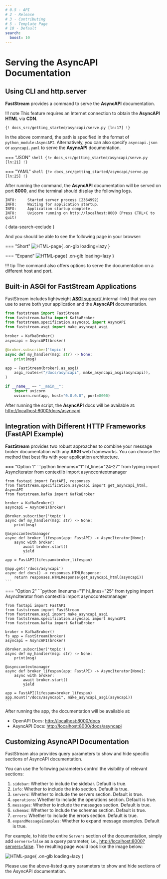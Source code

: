 ```yaml
---
# 0.5 - API
# 2 - Release
# 3 - Contributing
# 5 - Template Page
# 10 - Default
search:
  boost: 10
---
```


# Serving the AsyncAPI Documentation

## Using CLI and http.server

**FastStream** provides a command to serve the **AsyncAPI** documentation.

!!! note
    This feature requires an Internet connection to obtain the **AsyncAPI HTML** via **CDN**.

```shell
{! docs_src/getting_started/asyncapi/serve.py [ln:17] !}
```

In the above command, the path is specified in the format of `python_module:AsyncAPI`. Alternatively, you can also specify `asyncapi.json` or `asyncapi.yaml` to serve the **AsyncAPI** documentation.

=== "JSON"
    ```shell
    {!> docs_src/getting_started/asyncapi/serve.py [ln:21] !}
    ```

=== "YAML"
    ```shell
    {!> docs_src/getting_started/asyncapi/serve.py [ln:25] !}
    ```

After running the command, the **AsyncAPI** documentation will be served on port **8000**, and the terminal should display the following logs.

```{.shell .no-copy}
INFO:     Started server process [2364992]
INFO:     Waiting for application startup.
INFO:     Application startup complete.
INFO:     Uvicorn running on http://localhost:8000 (Press CTRL+C to quit)
```
{ data-search-exclude }

And you should be able to see the following page in your browser:

=== "Short"
    ![HTML-page](../../../assets/img/AsyncAPI-basic-html-short.png){ .on-glb loading=lazy }

=== "Expand"
    ![HTML-page](../../../assets/img/AsyncAPI-basic-html-full.png){ .on-glb loading=lazy }

!!! tip
    The command also offers options to serve the documentation on a different host and port.

## Built-in ASGI for FastStream Applications

FastStream includes lightweight [**ASGI** support](../asgi.md){.internal-link} that you can use to serve both your application and the **AsyncAPI** documentation.

```python linenums="1"
from faststream import FastStream
from faststream.kafka import KafkaBroker
from faststream.specification.asyncapi import AsyncAPI
from faststream.asgi import make_asyncapi_asgi

broker = KafkaBroker()
asyncapi = AsyncAPI(broker)

@broker.subscriber('topic')
async def my_handler(msg: str) -> None:
    print(msg)

app = FastStream(broker).as_asgi(
    asgi_routes=("/docs/asyncapi", make_asyncapi_asgi(asyncapi)),
)

if __name__ == "__main__":
    import uvicorn
    uvicorn.run(app, host="0.0.0.0", port=8000)
```

After running the script, the **AsyncAPI** docs will be available at: <http://localhost:8000/docs/asyncapi>

## Integration with Different HTTP Frameworks (**FastAPI** Example)

**FastStream** provides two robust approaches to combine your message broker documentation with any **ASGI** web frameworks.
You can choose the method that best fits with your application architecture.

=== "Option 1"
    ```python linenums="1" hl_lines="24-27"
    from typing import AsyncIterator
    from contextlib import asynccontextmanager

    from fastapi import FastAPI, responses
    from faststream.specification.asyncapi import get_asyncapi_html, AsyncAPI
    from faststream.kafka import KafkaBroker

    broker = KafkaBroker()
    asyncapi = AsyncAPI(broker)

    @broker.subscriber('topic')
    async def my_handler(msg: str) -> None:
        print(msg)

    @asynccontextmanager
    async def broker_lifespan(app: FastAPI) -> AsyncIterator[None]:
        async with broker:
            await broker.start()
            yield

    app = FastAPI(lifespan=broker_lifespan)

    @app.get('/docs/asyncapi')
    async def docs() -> responses.HTMLResponse:
        return responses.HTMLResponse(get_asyncapi_html(asyncapi))
    ```

=== "Option 2"
    ```python linenums="1" hl_lines="25"
    from typing import AsyncIterator
    from contextlib import asynccontextmanager

    from fastapi import FastAPI
    from faststream import FastStream
    from faststream.asgi import make_asyncapi_asgi
    from faststream.specification.asyncapi import AsyncAPI
    from faststream.kafka import KafkaBroker

    broker = KafkaBroker()
    fs_app = FastStream(broker)
    asyncapi = AsyncAPI(broker)

    @broker.subscriber('topic')
    async def my_handler(msg: str) -> None:
        print(msg)

    @asynccontextmanager
    async def broker_lifespan(app: FastAPI) -> AsyncIterator[None]:
        async with broker:
            await broker.start()
            yield

    app = FastAPI(lifespan=broker_lifespan)
    app.mount("/docs/asyncapi", make_asyncapi_asgi(asyncapi))
    ```

After running the app, the documentation will be available at:

* OpenAPI Docs: <http://localhost:8000/docs>
* AsyncAPI Docs: <http://localhost:8000/docs/asyncapi>

## Customizing AsyncAPI Documentation

FastStream also provides query parameters to show and hide specific sections of AsyncAPI documentation.

You can use the following parameters control the visibility of relevant sections:

1. `sidebar`: Whether to include the sidebar. Default is true.
1. `info`: Whether to include the info section. Default is true.
1. `servers`: Whether to include the servers section. Default is true.
1. `operations`: Whether to include the operations section. Default is true.
1. `messages`: Whether to include the messages section. Default is true.
1. `schemas`: Whether to include the schemas section. Default is true.
1. `errors`: Whether to include the errors section. Default is true.
1. `expandMessageExamples`: Whether to expand message examples. Default is true.

For example, to hide the entire `Servers` section of the documentation, simply add `servers=false` as a query parameter, i.e., <http://localhost:8000?servers=false>. The resulting page would look like the image below:

![HTML-page](../../../assets/img/AsyncAPI-hidden-servers.png){ .on-glb loading=lazy }

Please use the above-listed query parameters to show and hide sections of the AsyncAPI documentation.
